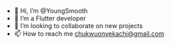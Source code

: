 - 👋 Hi, I’m @YoungSmooth
- 👀 I’m a Flutter developer
- 💞️ I’m looking to collaborate on new projects
- 📫 How to reach me chukwuonyekachi@gmail.com 

<!---
YoungSmooth/YoungSmooth is a ✨ special ✨ repository because its `README.md` (this file) appears on your GitHub profile.
You can click the Preview link to take a look at your changes.
--->
